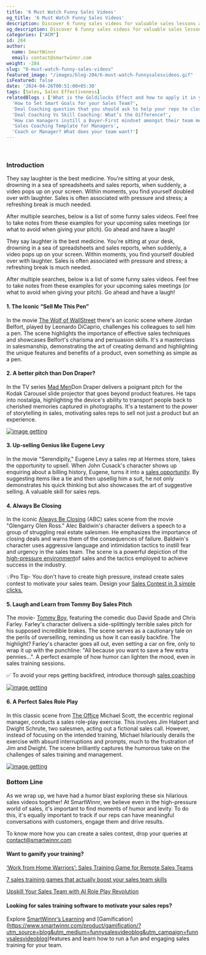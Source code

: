 ```yaml
---
title: '6 Must Watch Funny Sales Videos'
og_title: '6 Must Watch Funny Sales Videos'
description: Discover 6 funny sales videos for valuable sales lessons and laughs! Elevate your team's spirits and skills with humor-infused training. Laugh & learn now! 
og_description: Discover 6 funny sales videos for valuable sales lessons and laughs! Elevate your team's spirits and skills with humor-infused training. Laugh & learn now! 
categories: ["ACM"]
id: 284
author:
  name: SmartWinnr
  email: contact@smartwinnr.com
weight: -284
slug: "6-must-watch-funny-sales-videos"
featured_image: "/images/blog-284/6-must-watch-funnysalesvideos.gif"
isFeatured: false
date: '2024-04-26T00:51:00+05:30'
tags: [Sales, Sales Effectiveness]
relatedBlogs : ['What is the Goldilocks Effect and how to apply it in your business?',
  'How to Set Smart Goals for your Sales Team?',
  'Deal Coaching question that you should ask to help your reps to close more deals',
  'Deal Coaching Vs Skill Coaching: What’s the Difference?',
  'How can managers instill a Buyer-First mindset amongst their team members?',
  'Sales Coaching Template for Managers',
  'Coach or Manager? What does your team want?']
---
```


<br>

<h3 class="ml-bold-text ml-margin-top-bottom20">Introduction</h3>

They say laughter is the best medicine. You're sitting at your desk, drowning in a sea of spreadsheets and sales reports, when suddenly, a video pops up on your screen. Within moments, you find yourself doubled over with laughter. Sales is often associated with pressure and stress; a refreshing break is much needed.

After multiple searches, below is a list of some funny sales videos. Feel free to take notes from these examples for your upcoming sales meetings (or what to avoid when giving your pitch). Go ahead and have a laugh!


They say laughter is the best medicine. You're sitting at your desk, drowning in a sea of spreadsheets and sales reports, when suddenly, a video pops up on your screen. Within moments, you find yourself doubled over with laughter. Sales is often associated with pressure and stress; a refreshing break is much needed.

After multiple searches, below is a list of some funny sales videos. Feel free to take notes from these examples for your upcoming sales meetings (or what to avoid when giving your pitch). Go ahead and have a laugh!


#### **1. The Iconic “Sell Me This Pen”**

In the movie [The Wolf of WallStreet](https://www.youtube.com/watch?v=9UspZGJ-TrI)  there's an iconic scene where Jordan Belfort, played by Leonardo DiCaprio, challenges his colleagues to sell him a pen. The scene highlights the importance of effective sales techniques and showcases Belfort's charisma and persuasion skills. It's a masterclass in salesmanship, demonstrating the art of creating demand and highlighting the unique features and benefits of a product, even something as simple as a pen.

#### **2. A better pitch than Don Draper?**

In the TV series [Mad Men](https://www.youtube.com/watch?v=eRbEg5HosBo)Don Draper delivers a poignant pitch for the Kodak Carousel slide projector that goes beyond product features. He taps into nostalgia, highlighting the device's ability to transport people back to cherished memories captured in photographs. It's a testament to the power of storytelling in sales, motivating sales reps to sell not just a product but an experience.

<a href="https://tools.smartwinnr.com/?utm_source=blog&utm_medium=funnysalesvideos&utm_campaign=funnysalesvideos#/sales-contest-template/industry">
    <img src="/images/blog-284/sales_contest_templates.jpg" alt="image getting">
</a>


#### **3. Up-selling Genius like Eugene Levy**

In the movie "Serendipity," Eugene Levy a sales rep at Hermes store, takes the opportunity to upsell. When John Cusack's character shows up enquiring about a billing history, Eugene, turns it into a [sales opportunity](https://www.youtube.com/watch?v=kNepR8njvT8). By suggesting items like a tie and then upsellig him a suit, he not only demonstrates his quick thinking but also showcases the art of suggestive selling. A valuable skill for sales reps.

#### **4. Always Be Closing**

In the iconic [Always Be Closing](https://www.youtube.com/watch?v=w7y6EOGY87U) (ABC) sales scene from the movie "Glengarry Glen Ross." Alec Baldwin's character delivers a speech to a group of struggling real estate salesmen. He emphasizes the importance of closing deals and warns them of the consequences of failure. Baldwin's character uses aggressive language and intimidation tactics to instill fear and urgency in the sales team. The scene is a powerful depiction of the [high-pressure environment](https://www.smartwinnr.com/post/its-time-to-move-from-always-be-closing-to-always-be-helping/?utm_source=blog&utm_medium=funnysalesvideoblog&utm_campaign=funnysalesvideoblog)of sales and the tactics employed to achieve success in the industry.

💡Pro Tip- You don't have to create high pressure, instead create sales contest to motivate your sales team. Design your [Sales Contest in 3 simple clicks.](https://tools.smartwinnr.com/#/sales-contest-template/industry)

#### **5. Laugh and Learn from Tommy Boy Sales Pitch**

The movie- [Tommy Boy](https://www.youtube.com/watch?app=desktop&v=S2XvxDaIwCw&ab_channel=Movieclips), featuring the comedic duo David Spade and Chris Farley. Farley's character delivers a side-splittingly terrible sales pitch for his supposed incredible brakes. The scene serves as a cautionary tale on the perils of overselling, reminding us how it can easily backfire. The highlight? Farley's character goes all out, even setting a car on fire, only to wrap it up with the punchline: "All because you want to save a few extra pennies...". A perfect example of how humor can lighten the mood, even in sales training sessions.

✅ To avoid your reps getting backfired, introduce thorough [sales coaching](https://www.smartwinnr.com/product/sales-coaching/?utm_source=blog&utm_medium=funnysalesvideoblog&utm_campaign=funnysalesvideoblog)

<a href="https://media.giphy.com/media/v1.Y2lkPTc5MGI3NjExNnhqeDlicnNqaDNkNXZ2MmFhOWM3dG43dWE3NjVydHJ5aTA1MjdxdiZlcD12MV9pbnRlcm5hbF9naWZfYnlfaWQmY3Q9Zw/3otPopholSJNK9DCkU/giphy.gif">
    <img src="/images/blog-284/funnysalesgi.gif" alt="image getting">
</a>

#### **6. A Perfect Sales Role Play**

In this classic scene from [The Office](https://www.youtube.com/watch?v=1QQBB3cwNM0) Michael Scott, the eccentric regional manager, conducts a sales role-play exercise. This involves Jim Halpert and Dwight Schrute, two salesmen, acting out a fictional sales call. However, instead of focusing on the intended training, Michael hilariously derails the exercise with absurd interruptions and prompts, much to the frustration of Jim and Dwight. The scene brilliantly captures the humorous take on the challenges of sales training and management.

<a href="https://www.smartwinnr.com/request-demo/?utm_source=blog&utm_medium=funnysalesvideoblog&utm_campaign=funnysalesvideoblog">
    <img src="/images/blog-284/ai_sales_role_play.png" alt="image getting">
</a>

<h3 class="ml-bold-text ml-margin-top-bottom20">Bottom Line </h3>

As we wrap up, we have had a humor blast exploring these six hilarious sales videos together! At SmartWinnr, we believe even in the high-pressure world of sales, it's important to find moments of humor and levity. To do this, it's equally important to track if our reps can have meaningful conversations  with customers, engage them and drive results.

 <p>
  To know more how you can create a sales contest, drop your queries at <a href="mailto:contact@smartwinnr.com"><span>contact@smartwinnr.com</span></a>
</p>

#### **Want to gamify your training?**

<a href="https://smartwinnr.com/post/how-to-convert-a-powerpoint-presentation-into-microlearning-content/" target="_blank" class="">‘Work from Home Warriors’: Sales Training Game for Remote Sales Teams </a>

<a href="https://www.smartwinnr.com/post/7-sales-training-games-that-actually-boost-your-sales-teams-skills/?utm_source=blog&utm_medium=funnysalesvideoblog&utm_campaign=funnysalesvideoblog" target="_blank" class="">7 sales training games that actually boost your sales team skills </a>
<br>

<a href="https://www.smartwinnr.com/post/upskill-your-sales-team-with-ai-role-play-revolution/?utm_source=blog&utm_medium=funnysalesvideoblog&utm_campaign=funnysalesvideoblog" target="_blank" class="">Upskill Your Sales Team with AI Role Play Revolution </a>

<h4 class="ml-bold-text ml-margin-top-bottom20">Looking for sales training software to motivate your sales reps?</h4>

Explore [SmartWinnr’s Learning](https://www.smartwinnr.com/product/targeted-learning/?utm_source=blog&utm_medium=funnysalesvideoblog&utm_campaign=funnysalesvideoblog) and [Gamification] (https://www.smartwinnr.com/product/gamification/?utm_source=blog&utm_medium=funnysalesvideoblog&utm_campaign=funnysalesvideoblog)features and learn how to run a fun and engaging sales training for your team.



